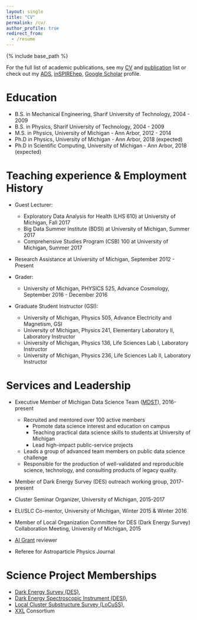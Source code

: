 ```yaml
---
layout: single
title: "CV"
permalink: /cv/
author_profile: true
redirect_from:
  - /resume
---
```


{% include base_path %}

For the full list of academic publications, see my [CV](https://www.overleaf.com/read/gxckmhrxwngb) and [publication](https://www.overleaf.com/read/xhshtnqmczdf) list or check out my [ADS](https://ui.adsabs.harvard.edu/#search/q=author%3A%22Farahi%2C%20Arya), [inSPIREhep](http://inspirehep.net/author/profile/A.Farahi.1), [Google Scholar](https://scholar.google.com/citations?user=TFLWMfQAAAAJ&hl=en) profile. 

Education
======
* B.S. in Mechanical Engineering, Sharif University of Technology, 2004 - 2009
* B.S. in Physics, Sharif University of Technology, 2004 - 2009
* M.S. in Physics, University of Michigan - Ann Arbor, 2012 - 2014
* Ph.D  in Physics, University of Michigan - Ann Arbor, 2018 (expected)
* Ph.D  in Scientific Computing, University of Michigan - Ann Arbor, 2018 (expected)


Teaching experience & Employment History 
======
* Guest Lecturer:
   * Exploratory Data Analysis for Health (LHS 610) at University of Michigan, Fall 2017 
   * Big Data Summer Institute (BDSI) at University of Michigan, Summer 2017 
   * Comprehensive Studies Program (CSB) 100 at University of Michigan, Summer 2017

* Research Assistance at University of Michigan, September 2012 - Present 

* Grader: 
   * University of Michigan, PHYSICS 525, Advance Cosmology, September 2016 - December 2016

* Graduate Student Instructor (GSI): 
   * University of Michigan, Physics 505, Advance Electricity and Magnetism, GSI
   * University of Michigan, Physics 241, Elementary Laboratory II, Laboratory Instructor 
   * University of Michigan, Physics 136, Life Sciences Lab I, Laboratory Instructor 
   * University of Michigan, Physics 236, Life Sciences Lab II, Laboratory Instructor 
  

  
Services and Leadership
======
* Executive Member of Michigan Data Science Team ([MDST](http://midas.umich.edu/mdst/)), 2016-present
    * Recruited and mentored over 100 active members
		* Promote data science interest and education on campus
		* Teaching practical data science skills to students at University of Michigan
		* Lead high-impact public-service projects 
    * Leads a group of advanced team members on public data science challenge 
    * Responsible for the production of well-validated and reproducible science, technology, and consulting products of legacy quality.

* Member of Dark Energy Survey (DES) outreach working group, 2017-present

* Cluster Seminar Organizer, University of Michigan, 2015-2017
          
* ELI/SLC Co-mentor, University of Michigan, Winter 2015 & Winter 2016 
          
* Member of Local Organization Committee for DES (Dark Energy Survey) Collaboration Meeting, University of Michigan, 2015

* [AI Grant](https://aigrant.org/) reviewer 

* Referee for Astroparticle Physics Journal


Science Project Memberships
======
* [Dark Energy Survey (DES)](https://www.darkenergysurvey.org/),
* [Dark Energy Spectroscopic Instrument (DESI)](http://desi.lbl.gov/),
* [Local Cluster Substructure Survey (LoCuSS)](http://www.sr.bham.ac.uk/locuss/),
* [XXL](http://irfu.cea.fr/xxl) Consortium

